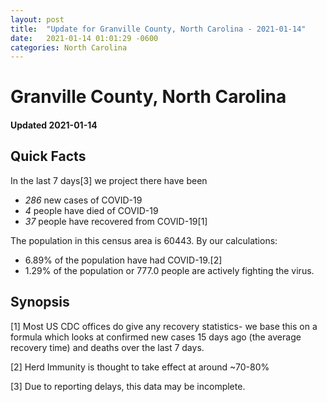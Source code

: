 ```yaml
---
layout: post
title:  "Update for Granville County, North Carolina - 2021-01-14"
date:   2021-01-14 01:01:29 -0600
categories: North Carolina
---
```


# Granville County, North Carolina
#### Updated 2021-01-14

## Quick Facts

In the last 7 days[3] we project there have been
- *286* new cases of COVID-19
- *4* people have died of COVID-19
- *37* people have recovered from COVID-19[1]

The population in this census area is 60443. By our calculations:
- 6.89% of the population have had COVID-19.[2]
- 1.29% of the population or 777.0 people are actively fighting the virus.

## Synopsis




[1] Most US CDC offices do give any recovery statistics- we base this on a formula which looks at confirmed new cases
15 days ago (the average recovery time) and deaths over the last 7 days.

[2] Herd Immunity is thought to take effect at around ~70-80%

[3] Due to reporting delays, this data may be incomplete.
 
    